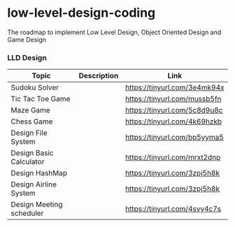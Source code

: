 # low-level-design-coding
The roadmap to implement Low Level Design, Object Oriented Design and Game Design


### LLD Design
| Topic                    | Description                                             | Link                               |
|--------------------------|---------------------------------------------------------|------------------------------------|
| Sudoku Solver            |                                                         | https://tinyurl.com/3e4mk94x       |
| Tic Tac Toe Game         |                                                         | https://tinyurl.com/mussb5fn       |
| Maze Game                |                                                         | https://tinyurl.com/5c8d9u8c       |
| Chess Game               |                                                         | https://tinyurl.com/4k69hzkb       |
| Design File System       |                                                         | https://tinyurl.com/bp5yyma5       | 
| Design Basic Calculator  |                                                         | https://tinyurl.com/mrxt2dnp       | 
| Design HashMap           |                                                         | https://tinyurl.com/3zpj5h8k       | 
| Design Airline System    |                                                         | https://tinyurl.com/3zpj5h8k       | 
| Design Meeting scheduler |                                                         | https://tinyurl.com/4svy4c7s       | 




